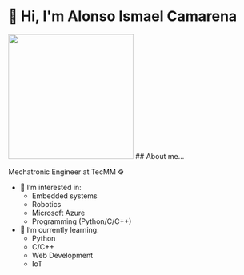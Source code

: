# 👋 Hi, I'm Alonso Ismael Camarena        
<img src="https://campus.fi.uba.ar/pluginfile.php/313049/mod_label/intro/1567759617660.gif" width="250">
## About me...

Mechatronic Engineer at TecMM ⚙️

- 👀 I’m interested in:
     - Embedded systems
     - Robotics
     - Microsoft Azure
     - Programming (Python/C/C++)
- 🌱 I’m currently learning:
     - Python
     - C/C++
     - Web Development
     - IoT
